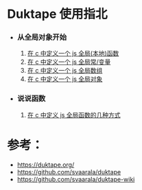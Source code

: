 # Duktape 使用指北

- ### 从全局对象开始

  1. [在 c 中定义一个 js 全局(本地)函数](globals/define_a_global_function_in_c.md)
  2. [在 c 中定义一个 js 全局常/变量](globals/define_a_global_variant_in_c.md)
  3. [在 c 中定义一个 js 全局数组](globals/define_a_global_array_in_c.md)
  4. [在 c 中定义一个 js 全局对象](globals/define_a_global_object_in_c.md)

- ### 说说函数
  1. [在 c 中定义 js 全局函数的几种方式](function/define_global_function_in_c.md)

# 参考：

* https://duktape.org/
* https://github.com/svaarala/duktape
* https://github.com/svaarala/duktape-wiki
